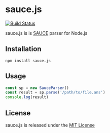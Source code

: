 # sauce.js

[![Build Status](https://travis-ci.com/nrlquaker/sauce.js.svg?branch=master)](https://travis-ci.com/nrlquaker/sauce.js)

sauce.js is is [SAUCE](http://www.acid.org/info/sauce/sauce.htm) parser for Node.js

## Installation
`npm install sauce.js`

## Usage

```typescript
const sp = new SauceParser()
const result = sp.parse('/path/to/file.ans')
console.log(result)
```

## License

sauce.js is released under the [MIT License](https://github.com/nrlquaker/sauce.js/blob/master/LICENSE)

